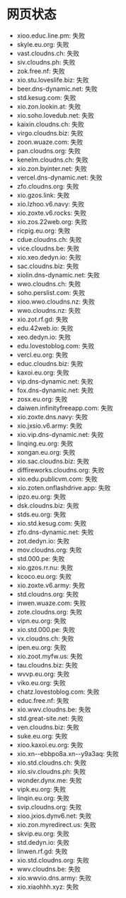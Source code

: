 # 网页状态
- xioo.educ.line.pm: 失败
- skyle.eu.org: 失败
- vast.cloudns.ch: 失败
- siv.cloudns.ph: 失败
- zok.free.nf: 失败
- xio.stu.loveslife.biz: 失败
- beer.dns-dynamic.net: 失败
- std.kesug.com: 失败
- xio.zon.lookin.at: 失败
- xio.soho.lovedub.net: 失败
- kaixin.cloudns.ch: 失败
- virgo.cloudns.biz: 失败
- zoon.wuaze.com: 失败
- pan.cloudns.org: 失败
- kenelm.cloudns.ch: 失败
- xio.zon.byinter.net: 失败
- vercel.dns-dynamic.net: 失败
- zfo.cloudns.org: 失败
- xio.gzos.link: 失败
- xio.lzhoo.v6.navy: 失败
- xio.zoxte.v6.rocks: 失败
- xio.zos.22web.org: 失败
- ricpig.eu.org: 失败
- cdue.cloudns.ch: 失败
- vice.cloudns.be: 失败
- xio.xeo.dedyn.io: 失败
- sac.cloudns.biz: 失败
- xiolin.dns-dynamic.net: 失败
- wwo.cloudns.ch: 失败
- soho.perslist.com: 失败
- xioo.wwo.cloudns.nz: 失败
- wwo.cloudns.nz: 失败
- xio.zot.rf.gd: 失败
- edu.42web.io: 失败
- xeo.dedyn.io: 失败
- edu.lovestoblog.com: 失败
- vercl.eu.org: 失败
- educ.cloudns.biz: 失败
- kaxoi.eu.org: 失败
- vip.dns-dynamic.net: 失败
- fox.dns-dynamic.net: 失败
- zosx.eu.org: 失败
- daiwen.infinityfreeapp.com: 失败
- xio.zoxte.dns.navy: 失败
- xio.jxsio.v6.army: 失败
- xio.vip.dns-dynamic.net: 失败
- linqing.eu.org: 失败
- xongan.eu.org: 失败
- xio.sac.cloudns.biz: 失败
- diffireworks.cloudns.org: 失败
- xio.edu.publicvm.com: 失败
- xio.zoten.onflashdrive.app: 失败
- ipzo.eu.org: 失败
- dsk.cloudns.biz: 失败
- stds.eu.org: 失败
- xio.std.kesug.com: 失败
- zfo.dns-dynamic.net: 失败
- zot.dedyn.io: 失败
- mov.cloudns.org: 失败
- std.000.pe: 失败
- xio.gzos.rr.nu: 失败
- kcoco.eu.org: 失败
- xio.zoxte.v6.army: 失败
- std.cloudns.org: 失败
- inwen.wuaze.com: 失败
- zote.cloudns.org: 失败
- vipn.eu.org: 失败
- xio.std.000.pe: 失败
- vx.cloudns.ch: 失败
- ipen.eu.org: 失败
- xio.zoot.myfw.us: 失败
- tau.cloudns.biz: 失败
- wvvp.eu.org: 失败
- viko.eu.org: 失败
- chatz.lovestoblog.com: 失败
- educ.free.nf: 失败
- xio.wwv.cloudns.be: 失败
- std.great-site.net: 失败
- ven.cloudns.biz: 失败
- suke.eu.org: 失败
- xioo.kaxoi.eu.org: 失败
- xio.xn--ebbpo8a.xn--y9a3aq: 失败
- xio.std.cloudns.ch: 失败
- xio.siv.cloudns.ph: 失败
- wonder.dynx.me: 失败
- vipk.eu.org: 失败
- linqin.eu.org: 失败
- svip.cloudns.org: 失败
- xioo.jxios.dynv6.net: 失败
- xio.zon.myredirect.us: 失败
- skvip.eu.org: 失败
- std.dedyn.io: 失败
- linwen.rf.gd: 失败
- xio.std.cloudns.org: 失败
- wwv.cloudns.be: 失败
- xio.wwvio.dns.army: 失败
- xio.xiaohhh.xyz: 失败
